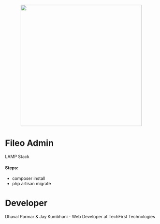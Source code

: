 <p align="center"><a href="https://laravel.com" target="_blank"><img src="https://raw.githubusercontent.com/laravel/art/master/logo-lockup/5%20SVG/2%20CMYK/1%20Full%20Color/laravel-logolockup-cmyk-red.svg" width="400"></a></p>

# Fileo Admin
<p>LAMP Stack</p>

#### Steps:
- composer install
- php artisan migrate 

# Developer
  Dhaval Parmar & Jay Kumbhani - Web Developer at TechFirst Technologies
